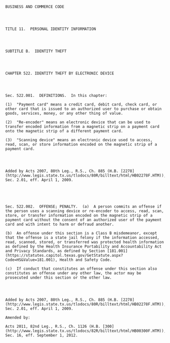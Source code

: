 ﻿
    
    
    	
    					
    
    
    BUSINESS AND COMMERCE CODE
    
      
    
    
    TITLE 11.  PERSONAL IDENTITY INFORMATION
    
      
    
    
    SUBTITLE B.  IDENTITY THEFT
    
      
    
    
    CHAPTER 522. IDENTITY THEFT BY ELECTRONIC DEVICE
    
      
    
    
    Sec. 522.001.  DEFINITIONS.  In this chapter:
    
    (1)  "Payment card" means a credit card, debit card, check card, or other card that is issued to an authorized user to purchase or obtain goods, services, money, or any other thing of value.
    
    (2)  "Re-encoder" means an electronic device that can be used to transfer encoded information from a magnetic strip on a payment card onto the magnetic strip of a different payment card.
    
    (3)  "Scanning device" means an electronic device used to access, read, scan, or store information encoded on the magnetic strip of a payment card.
    
    
    
    
    Added by Acts 2007, 80th Leg., R.S., Ch. 885 (H.B. [2278](http://www.legis.state.tx.us/tlodocs/80R/billtext/html/HB02278F.HTM)), Sec. 2.01, eff. April 1, 2009.
    
    
    
    
    
    Sec. 522.002.  OFFENSE; PENALTY.  (a)  A person commits an offense if the person uses a scanning device or re-encoder to access, read, scan, store, or transfer information encoded on the magnetic strip of a payment card without the consent of an authorized user of the payment card and with intent to harm or defraud another.
    
    (b)  An offense under this section is a Class B misdemeanor, except that the offense is a state jail felony if the information accessed, read, scanned, stored, or transferred was protected health information as defined by the Health Insurance Portability and Accountability Act and Privacy Standards, as defined by Section [181.001](https://statutes.capitol.texas.gov/GetStatute.aspx?Code=HS&Value=181.001), Health and Safety Code.
    
    (c)  If conduct that constitutes an offense under this section also constitutes an offense under any other law, the actor may be prosecuted under this section or the other law.
    
    
    
    
    Added by Acts 2007, 80th Leg., R.S., Ch. 885 (H.B. [2278](http://www.legis.state.tx.us/tlodocs/80R/billtext/html/HB02278F.HTM)), Sec. 2.01, eff. April 1, 2009.
    
    Amended by: 
    
    Acts 2011, 82nd Leg., R.S., Ch. 1126 (H.B. [300](http://www.legis.state.tx.us/tlodocs/82R/billtext/html/HB00300F.HTM)), Sec. 16, eff. September 1, 2012.
    
    
    
    
    				
